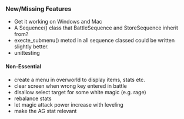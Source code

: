 ### New/Missing Features 
- Get it working on Windows and Mac
- A Sequence() class that BattleSequence and StoreSequence inherit from?
- execte\_submenu() metod in all sequence classed could be written slightly better.
- unittesting

#### Non-Essential
- create a menu in overworld to display items, stats etc.
- clear screen when wrong key entered in battle
- disallow select target for some white magic (e.g. rage)
- rebalance stats
- let magic attack power increase with leveling
- make the AG stat relevant
